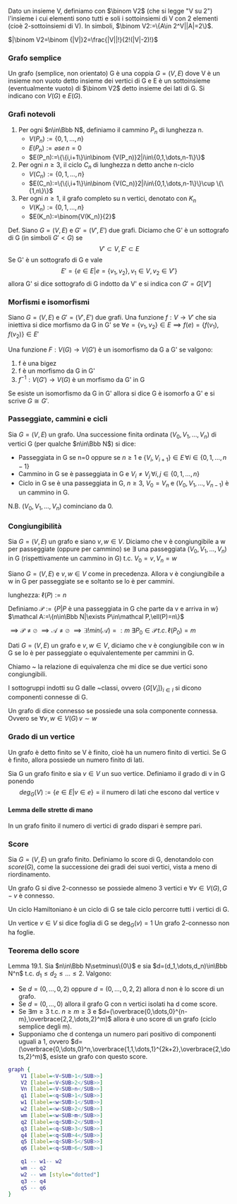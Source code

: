 Dato un insieme V, definiamo con $\binom V2$ (che si legge "V su 2") l'insieme i cui elementi sono tutti e soli i sottoinsiemi di V con 2 elementi (cioè 2-sottoinsiemi di V). In simboli, $\binom V2:=\{A\in 2^V||A|=2\}$.

$|\binom V2=\binom {|V|}2=\frac{|V||!}{2!(|V|-2)!}$

### Grafo semplice
Un grafo (semplice, non orientato) G è una coppia $G=(V,E)$ dove V è un insieme non vuoto detto insieme dei vertici di G e E è un sottoinsieme (eventualmente vuoto) di $\binom V2$ detto insieme dei lati di G.
Si indicano con $V(G)$ e $E(G)$.

### Grafi notevoli
1. Per ogni $n\in\Bbb N$, definiamo il cammino $P_n$ di lunghezza n. 
   - $V(P_n):=\{0,1,\dots,n\}$
   - $E(P_n):=\varnothing se\,n=0$
   - $E(P_n):=\{\{i,i+1\}\in\binom {V(P_n)}2|i\in\{0,1,\dots,n-1\}\}$
2. Per ogni $n\ge 3$, il ciclo $C_n$ di lunghezza n detto anche n-ciclo
   - $V(C_n):=\{0,1,\dots,n\}$
   - $E(C_n):=\{\{i,i+1\}\in\binom {V(C_n)}2|i\in\{0,1,\dots,n-1\}\}\cup \{\{1,n\}\}$
3. Per ogni $n\ge 1$, il grafo completo su n vertici, denotato con $K_n$
   - $V(K_n):=\{0,1,\dots,n\}$
   - $E(K_n):=\binom{V(K_n)}{2}$

Def.
Siano $G=(V,E)$ e $G'=(V',E')$ due grafi. Diciamo che G' è un sottografo di G (in simboli $G'<G$) se
$$V'\subset V,E'\subset E$$
Se G' è un sottografo di G e vale 
$$E'=\{e\in E|e=\{v_1,v_2\},v_1\in V,v_2\in V'\}$$
allora G' si dice sottografo di G indotto da V' e si indica con $G'=G[V']$

### Morfismi e isomorfismi
Siano $G=(V,E)$ e $G'=(V',E')$ due grafi.
Una funzione $f:V\to V'$ che sia iniettiva si dice morfismo da G in G' se $\forall e=\{v_1,v_2\}\in E\implies f(e)=\{f(v_1),f(v_2)\}\in E'$

Una funzione $F:V(G)\to V(G')$ è un isomorfismo da G a G' se valgono:
1. f è una bigez
2. f è un morfismo da G in G'
3. $f^{-1}:V(G')\to V(G)$ è un morfismo da G' in G

Se esiste un isomorfismo da G in G' allora si dice G è isomorfo a G' e si scrive $G\cong G'$. 

### Passeggiate, cammini e cicli

Sia $G=(V,E)$ un grafo. Una successione finita ordinata $(V_0,V_1,\dots,V_n)$ di vertici G (per qualche $n\in\Bbb N$) si dice:
- Passeggiata in G se n=0 oppure se $n\ge 1$ e $\{V_i,V_{i+1}\}\in E\,\forall i\in\{0,1,\dots,n-1\}$
- Cammino in G se è passeggiata in G e $V_i\ne V_j\,\forall i,j\in\{0,1,\dots,n\}$
- Ciclo in G se è una passeggiata in G, $n\ge 3$, $V_0=V_n$ e $(V_0,V_1,\dots,V_{n-1})$ è un cammino in G.

N.B. $(V_0,V_1,\dots,V_n)$ cominciano da 0.
### Congiungibilità
Sia $G=(V,E)$ un grafo e siano $v,w\in V$. Diciamo che v è congiungibile a w per passeggiate (oppure per cammino) se $\exists$ una passeggiata $(V_0,V_1,\dots,V_n)$ in G (rispettivamente un cammino in G) t.c. $V_0=v, V_n=w$

Siano $G=(V,E)$ e $v,w\in V$ come in precedenza. Allora v è congiungibile a w in G per passeggiate se e soltanto se lo è per cammini.

lunghezza: $\ell (P):=n$

Definiamo $\mathcal P:=\{P|P\text{ è una passeggiata in G che parte da v e arriva in w}\}$
$\mathcal A:=\{n\in\Bbb N|\exists P\in\mathcal P,\ell(P)=n\}$

$\implies \mathcal P\ne\varnothing$
$\implies \mathcal A\ne \varnothing$
$\implies \exists! min(\mathcal A)=:m$
$\exists P_0\in\mathcal P\,t.c.\,\ell(P_0)=m$

Dati $G=(V,E)$ un grafo e $v,w\in V$, diciamo che v è congiungibile con w in G se lo è per passeggiate o equivalentemente per cammini in G.

Chiamo ~ la relazione di equivalenza che mi dice se due vertici sono congiungibili.

I sottogruppi indotti su G dalle ~classi, ovvero $\{G[V_i]\}_{i\in I}$ si dicono componenti connesse di G.

Un grafo di dice connesso se possiede una sola componente connessa. Ovvero se $\forall v,w\in V(G)\,v \sim w$

### Grado di un vertice

Un grafo è detto finito se V è finito, cioè ha un numero finito di vertici. 
Se G è finito, allora possiede un numero finito di lati.

Sia G un grafo finito e sia $v\in V$ un suo vertice. Definiamo il grado di v in G ponendo
$$deg_G(V):=\{e\in E|v\in e\}=\text{il numero di lati che escono dal vertice v}$$

#### Lemma delle strette di mano
In un grafo finito il numero di vertici di grado dispari è sempre pari.

### Score

Sia $G=(V,E)$ un grafo finito. Definiamo lo score di G, denotandolo con $score (G)$, come la successione dei gradi dei suoi vertici, vista a meno di riordinamento.

Un grafo G si dive 2-connesso se possiede almeno 3 vertici e $\forall v\in V(G), G-v$ è connesso.

Un ciclo Hamiltoniano è un ciclo di G se tale ciclo percorre tutti i vertici di G.

Un vertice $v\in V$ si dice foglia di G se $\deg _G(v)=1$
Un grafo 2-connesso non ha foglie.

### Teorema dello score
Lemma 19.1. Sia $n\in\Bbb N\setminus\{0\}$ e sia $d=(d_1,\dots,d_n)\in\Bbb N^n$ t.c. $d_1\le d_2\le\dots\le 2$. Valgono:
- Se $d=(0,\dots,0,2)$ oppure $d=(0,\dots,0,2,2)$ allora d non è lo score di un grafo.
- Se $d=(0,\dots,0)$ allora il grafo G con n vertici isolati ha d come score.
- Se $\exists m\ge 3$ t.c. $n\ge m\ge 3$ e $d=(\overbrace{0,\dots,0}^{n-m},\overbrace{2,2,\dots,2}^m)$ allora è uno score di un grafo (ciclo semplice degli m).
- Supponiamo che d contenga un numero pari positivo di componenti uguali a 1, ovvero $d=(\overbrace{0,\dots,0}^n,\overbrace{1,1,\dots,1}^{2k+2},\overbrace{2,\dots,2}^m)$, esiste un grafo con questo score. 
```dot
graph {
	V1 [label=<V<SUB>1</SUB>>]
	V2 [label=<V<SUB>2</SUB>>]
	Vn [label=<V<SUB>n</SUB>>]
	q1 [label=<q<SUB>1</SUB>>]
	w1 [label=<w<SUB>1</SUB>>]
	w2 [label=<w<SUB>2</SUB>>]
	wm [label=<w<SUB>m</SUB>>]
	q2 [label=<q<SUB>2</SUB>>]
	q3 [label=<q<SUB>3</SUB>>]
	q4 [label=<q<SUB>4</SUB>>]
	q5 [label=<q<SUB>5</SUB>>]
	q6 [label=<q<SUB>6</SUB>>]
	
	q1 -- w1-- w2 
	wm -- q2
	w2 -- wm [style="dotted"]
	q3 -- q4
	q5 -- q6
}
```



